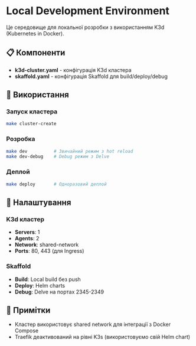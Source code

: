 # Local Development Environment

Це середовище для локальної розробки з використанням K3d (Kubernetes in Docker).

## 📋 Компоненти

- **k3d-cluster.yaml** - конфігурація K3d кластера
- **skaffold.yaml** - конфігурація Skaffold для build/deploy/debug

## 🚀 Використання

### Запуск кластера

```bash
make cluster-create
```

### Розробка

```bash
make dev          # Звичайний режим з hot reload
make dev-debug    # Debug режим з Delve
```

### Деплой

```bash
make deploy       # Одноразовий деплой
```

## 🔧 Налаштування

### K3d кластер

- **Servers**: 1
- **Agents**: 2
- **Network**: shared-network
- **Ports**: 80, 443 (для Ingress)

### Skaffold

- **Build**: Local build без push
- **Deploy**: Helm charts
- **Debug**: Delve на портах 2345-2349

## 📝 Примітки

- Кластер використовує shared network для інтеграції з Docker Compose
- Traefik деактивований на рівні K3s (використовуємо свій Helm chart)
